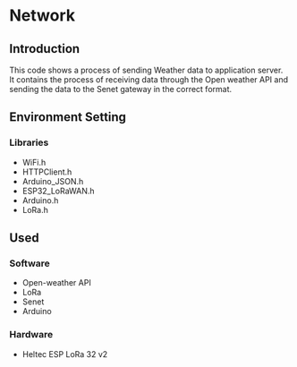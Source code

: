 # Network
## Introduction
This code shows a process of sending Weather data to application server. <br/>
It contains the process of receiving data through the Open weather API and sending the data to the Senet gateway in the correct format.

## Environment Setting
### Libraries
- WiFi.h
- HTTPClient.h
- Arduino_JSON.h
- ESP32_LoRaWAN.h
- Arduino.h
- LoRa.h

## Used
### Software
- Open-weather API
- LoRa
- Senet 
- Arduino

### Hardware
- Heltec ESP LoRa 32 v2


